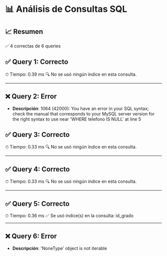 # 📊 Análisis de Consultas SQL


## 📈 Resumen
✅ 4 correctas de 6 queries

## ✅ Query 1: Correcto

⏱ Tiempo: 0.39 ms
🔍 No se usó ningún índice en esta consulta.

---

## ❌ Query 2: Error
- **Descripción**: 1064 (42000): You have an error in your SQL syntax; check the manual that corresponds to your MySQL server version for the right syntax to use near 'WHERE telefono IS NULL' at line 5


## ✅ Query 3: Correcto

⏱ Tiempo: 0.33 ms
🔍 No se usó ningún índice en esta consulta.

---

## ✅ Query 4: Correcto

⏱ Tiempo: 0.33 ms
🔍 No se usó ningún índice en esta consulta.

---

## ✅ Query 5: Correcto

⏱ Tiempo: 0.36 ms
✅ Se usó índice(s) en la consulta: id_grado

---

## ❌ Query 6: Error
- **Descripción**: 'NoneType' object is not iterable

